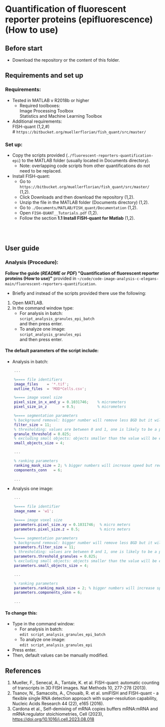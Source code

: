 # Quantification of fluorescent reporter proteins (epifluorescence) (How to use)

## Before start
- Download the repository or the content of this folder.

## Requirements and set up
### Requirements:
- Tested in MATLAB v R2018b or higher
    - Required toolboxes:<br>Image Processing Toolbox<br>Statistics and Machine Learning Toolbox
- Additional requirements:<br>FISH-quant (1,2,#)<br># `https://bitbucket.org/muellerflorian/fish_quant/src/master/`

### Set up:
* Copy the scripts provided (`./fluorescent-reporters-quantification-epi`) to the MATLAB folder (usually located in Documents directory).
    - Note: overlapping code scripts from other quantifications do not need to be replaced.
* Install FISH-quant:
    - Go to `https://bitbucket.org/muellerflorian/fish_quant/src/master/` (1,2).
    - Click Downloads and then download the repository (1,2).
    - Unzip the file in the MATLAB folder (Documents directory) (1,2).
    - Go to `./Documents/MATLAB/FISH_quant/Documentation` (1,2).
    - Open `FISH-QUANT__Tutorials.pdf` (1,2).
    - Follow the section **1.1 Install FISH-quant for Matlab** (1,2).
<br>
<br>

## User guide
### Analysis (Procedure):
**Follow the guide (_README_ or _PDF_) "Quantification of fluorescent reporter proteins (How to use)"** provided in `~/code/code-image-analysis-c-elegans-main/fluorescent-reporters-quantification`.<br>
- Briefly and instead of the scripts provided there use the following:
1. Open MATLAB.
2. In the command window type:
    - For analysis in batch:<br>`script_analysis_granules_epi_batch`<br>and then press enter.
    - To analyze one image:<br>`script_analysis_granules_epi`<br>and then press enter.

#### The default parameters of the script include:
- Analysis in batch:
```matlab
    ...

    %==== file identifiers
    image_files    = '*.tif';
    outline_files  = 'MOD*Cells.csv';

    %==== image voxel size
    pixel_size_in_x_and_y = 0.1031746;    % micrometers
    pixel_size_in_z       = 0.5;          % micrometers

    %==== segmentation parameters
    % background removal: bigger number will remove less BGD but it will give a better approximation of it
    filter_size = 11;
    % thresholding: values are between 0 and 1, one is likely to be a pixel that corresponds to granules
    granule_threshold = 0.825; 
    % excluding small objects: objects smaller than the value will be excluded
    small_objects_size = 4; 

    ...

    % ranking parameters
    ranking_mask_size = 2; % bigger numbers will increase speed but reduce accuracy in the shape of the condensate
    components_conn   = 6;
     
    ...
```
- Analysis one image:
```matlab
    ...

    %==== file identifier
    image_name = 'w1';

    %==== image voxel size
    parameters.pixel_size.xy = 0.1031746;  % micro meters
    parameters.pixel_size.z = 0.5;         % micro meters

    %==== segmentation parameters
    % background removal: bigger number will remove less BGD but it will give a better approximation of it
    parameters.filter_size = 11;
    % thresholding: values are between 0 and 1, one is likely to be a pixel that corresponds to granules 
    parameters.threshold_granules = 0.825;
    % excluding small objects: objects smaller than the value will be excluded
    parameters.small_objects_size = 4;

    ...

    % ranking parameters
    parameters.ranking_mask_size = 2; % bigger numbers will increase speed but reduce accuracy in the sahpe of the condensate
    parameters.components_conn = 6;
     
    ...
```

#### To change this:
- Type in the command window:<br>
    - For analysis in batch:<br>`edit script_analysis_granules_epi_batch`
    - To analyze one image:<br>`edit script_analysis_granules_epi`
- Press enter.
- Then, default values can be manually modified.

## References
1. Mueller, F., Senecal, A., Tantale, K. et al. FISH-quant: automatic counting of transcripts in 3D FISH images. Nat Methods 10, 277-278 (2013).
2. Tsanov, N., Samacoits, A., Chouaib, R. et al. smiFISH and FISH-quant - a flexible single RNA detection approach with super-resolution capability, Nucleic Acids Research 44 (22), e165 (2016).
3. Cardona et al., Self-demixing of mRNA copies buffers mRNA:mRNA and mRNA:regulator stoichiometries, Cell (2023), https://doi.org/10.1016/j.cell.2023.08.018
